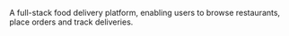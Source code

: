 A full-stack food delivery platform, enabling users to browse restaurants, place orders and track deliveries.
